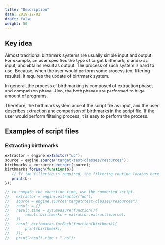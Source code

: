 ```yaml
---
title: "Description"
date: 2019-12-02
draft: false
weight: 50
---
```


## Key idea

Almost traditional birthmark systems are usually simple input and output.
For example, an user specifies the type of target birthmark, $p$ and $q$ as input, and obtains result as output.
The process of such system is hard to use.
Because, when the user would perform some process (ex. filtering results), it requires the update of birthmark system.

In general, the process of birthmarking is composed of extraction phase, and comparison phase.
Also, the both phases are performed to huge amount of programs.

Therefore, the birthmark system accept the script file as input, and the user describes extraction and comparison of birthmarks in the script file.
If the user would perform filtering process, it is easy to perform the process.

## Examples of script files

### Extracting birthmarks

```javascript:extract.js
extractor = engine.extractor("uc");
source = engine.source("target-test-classes/resources");
birthmarks = extractor.extract(source);
birthmarks.forEach(function(b){
   // If the filtering is required, the filtering routine locates here!
   print(b);
});

// to compute the execution time, use the commented script.
//   extractor = engine.extractor("uc");
//   source = engine.source("target/test-classes/resources");
//   result = {}
//   result.time = sys.measure(function(){
//       result.birthmarks = extractor.extract(source);
//   })
//   result.birthmarks.forEach(function(birthmark){
//       print(birthmark);
//   });
//   print(result.time + " ns");
```

